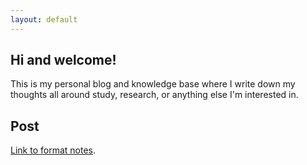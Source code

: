 ```yaml
---
layout: default
---
```


## Hi and welcome!

This is my personal blog and knowledge base where I write down my thoughts all around study, research, or anything else I'm interested in.

## Post

[Link to format notes](./another-page.html).
